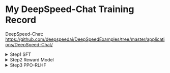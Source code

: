 # My DeepSpeed-Chat Training Record
DeepSpeed-Chat: https://github.com/deepspeedai/DeepSpeedExamples/tree/master/applications/DeepSpeed-Chat/

<details>
<summary>Step1 SFT</summary>

# Actor Model `facebook/opt-1.3b` 训练日志分析
    
## I. 参数设置

### 1. 模型与训练策略
*   **基础模型 (`model_name_or_path`)**: `facebook/opt-1.3b`
*   **训练数据集**: `Dahoas/rm-static`，Total Micro Batches * train_micro_batch_size_per_gpu * world_size 1907 * 8 * 1 = 15256 个样本。数据集地址：https://huggingface.co/datasets/Dahoas/rm-static
*   **LoRA 维度 (`lora_dim`)**: `128`
*   **梯度累积步数 (`gradient_accumulation_steps`)**: `16`

### 2. 分布式训练 (DeepSpeed Launcher)
*   **执行命令 (`cmd`)**:
    ```bash
    /root/miniconda3/bin/python -u -m deepspeed.launcher.launch --world_info=eyJsb2NhbGhvc3QiOiBbMF19 --master_addr=127.0.0.1 --master_port=29500 --enable_each_rank_log=None main.py --model_name_or_path facebook/opt-1.3b --gradient_accumulation_steps 16 --lora_dim 128 --zero_stage 0 --enable_tensorboard --tensorboard_path /root/DeepSpeedExamples/applications/DeepSpeed-Chat/output/actor-models/1.3b --deepspeed --output_dir /root/DeepSpeedExamples/applications/DeepSpeed-Chat/output/actor-models/1.3b
    ```
*   **节点信息 (`world_info`)**: `{'localhost': [0]}` (本地 GPU 0)
*   **主节点地址 (`master_addr`)**: `127.0.0.1`
*   **主节点端口 (`master_port`)**: `29500`
*   **节点数量 (`nnodes`)**: `1`
*   **本地进程数 (`num_local_procs`)**: `1` (使用1个GPU)
*   **总进程数/世界大小 (`dist_world_size`)**: `1`
*   **可见CUDA设备 (`CUDA_VISIBLE_DEVICES`)**: `0`

### 3. DeepSpeed 配置
#### a. 批处理大小
*   **训练总批次大小 (`train_batch_size`)**: `128`
*   **每个GPU的微批次大小 (`train_micro_batch_size_per_gpu`)**: `8`
    *   *(验证: 微批次 8 * 梯度累积 16 * GPU数量 1 = 128，与总批次大小相符)*

#### b. ZeRO 优化
*   **ZeRO 阶段 (`zero_stage` / `zero_optimization.stage`)**: `0`
*   **参数卸载 (`offload_param.device`)**: `none`
*   **优化器状态卸载 (`offload_optimizer.device`)**: `none`

#### c. 精度控制
*   **FP16 启用 (`fp16.enabled`)**: `True`
*   **FP16 损失缩放窗口 (`fp16.loss_scale_window`)**: `100`
*   **初始动态损失缩放值 (`initial_dynamic_scale` / `dynamic_loss_scale_args.init_scale`)**: `65536`

#### d. 优化器与学习率调度器
*   **使用的客户端优化器**: `FusedAdam`
*   **使用的客户端学习率调度器**: `torch.optim.lr_scheduler.LambdaLR`
*   **初始学习率 (`lr`)**: `0.001`
*   **初始动量 (`mom`)**: `(0.9, 0.95)`

#### e. 梯度处理
*   **梯度裁剪 (`gradient_clipping`)**: `1.0`
*   **梯度预缩放 (`prescale_gradients`)**: `false`

#### f. 日志与监控
*   **打印间隔步数 (`steps_per_print`)**: `10`
*   **TensorBoard 启用 (`tensorboard.enabled`)**: `True`
*   **TensorBoard 输出路径 (`tensorboard.output_path`)**: `/root/DeepSpeedExamples/applications/DeepSpeed-Chat/output/actor-models/1.3b/ds_tensorboard_logs/`
*   **TensorBoard 任务名称 (`tensorboard.job_name`)**: `step1_model_tensorboard`

#### g. 输出目录
*   **模型输出目录 (`output_dir`)**: `/root/DeepSpeedExamples/applications/DeepSpeed-Chat/output/actor-models/1.3b`

## II. 训练细节与执行过程

### 1. 环境与设置
*   **加速器 (`ds_accelerator`)**: `cuda` (自动检测)
*   **Python 环境**: `/root/miniconda3/bin/python`
*   **主机文件 (`hostfile`)**: 未找到，仅使用本地资源进行训练。
*   **CUDA 版本**: 安装版本 `11.8`，PyTorch 编译版本 `11.7` (被认为兼容)。
*   **DeepSpeed NCCL 后端**: 利用 PyTorch 的 NCCL 后端进行通信。
*   **FusedAdam 算子编译**: 耗时 `50.531` 秒。
*   **DeepSpeed 版本**: `0.9.5`

### 2. 训练运行
*   **训练轮次 (Epochs)**: `1`
*   **每轮的总微批次数 (Total Micro Batches)**: `1907`
*   **报告的模型参数量**: `1.429 B`
*   **序列长度 (Sequence Length)**: `512`

## III. 损失 (Loss) 与困惑度 (Perplexity) 变化

### 1. 初始评估 (Epoch 0/1)
*   **时间戳**: `[2025-05-02 10:52:48,xxx]`
*   **困惑度 (ppl)**: `8.376730918884277`
*   **损失 (loss)**: `2.125457763671875`

### 2. 训练过程中 (Epoch 1/1)
*   **性能指标 (代表性数值，存在波动)**:
    *   **延迟 (Latency)**: ~`0.33s` / micro-batch
    *   **TFLOPs**: ~`70-71`
    *   **Samples/sec**: ~`24`
    *   **Time/seq**: ~`0.04s`
    *   *注: 日志中出现过 `0.18s` 延迟和 `127.52` TFLOPs 的峰值，可能与批次大小或系统波动有关。*

### 3. 最终评估 (Epoch 1/1)
*   **时间戳**: `[2025-05-02 11:04:35,xxx]`
*   **困惑度 (ppl)**: `5.937998294830322`
*   **损失 (loss)**: `1.7813720703125`

## IV. 总结与变化

*   训练总共进行了 **1 个 epoch**。
*   **损失 (loss)** 从初始的 `2.125` 降低到 `1.781`。
*   **困惑度 (perplexity, ppl)** 从初始的 `8.377` 改善至 `5.938`。
*   主要训练循环和最终评估过程大约耗时: **11 分 47 秒** (不包括初始环境设置和 FusedAdam 编译时间)。

</details>


<details>
<summary>Step2 Reward Model</summary>

# Reward Model `facebook/opt-350m` 训练日志分析

## I. 参数设置

### 1. 命令行参数
*   **基础模型 (`model_name_or_path`)**: `facebook/opt-350m`
*   **起始填充数 (`num_padding_at_beginning`)**: `1` (OPT模型特定参数)
*   **权重衰减 (`weight_decay`)**: `0.1`
*   **Dropout (`dropout`)**: `0.0` (显式设置，覆盖模型默认值)
*   **梯度累积步数 (`gradient_accumulation_steps`)**: `4`
*   **ZeRO 阶段 (`zero_stage`)**: `0`
*   **TensorBoard 启用**: `True`
    *   **路径 (`tensorboard_path`)**: `/root/DeepSpeedExamples/applications/DeepSpeed-Chat/output/reward-models/350m`
*   **输出目录 (`output_dir`)**: `/root/DeepSpeedExamples/applications/DeepSpeed-Chat/output/reward-models/350m`
*   **LoRA 维度 (`lora_dim`)**: 命令中未指定，默认为 `0` (未使用LoRA)。

### 2. 分布式训练 (DeepSpeed Launcher)
*   **节点信息 (`world_info`)**: `{'localhost': [0]}` (在本地机器的 GPU 0 上训练)
*   **主节点地址 (`master_addr`)**: `127.0.0.1`
*   **主节点端口 (`master_port`)**: `29500`
*   **节点数量 (`nnodes`)**: `1`
*   **本地进程数 (`num_local_procs`)**: `1` (使用1个GPU)
*   **分布式世界大小 (`dist_world_size`)**: `1`
*   **可见CUDA设备 (`CUDA_VISIBLE_DEVICES`)**: `0`

### 3. DeepSpeed 配置 (来自 JSON 和日志细节)
*   **批处理大小:**
    *   **每个GPU的训练微批次大小 (`train_micro_batch_size_per_gpu`)**: `8`
    *   **有效训练批次大小 (`train_batch_size`)**: `32`
        *   *(计算: 8 微批次/GPU * 1 GPU * 4 累积步数 = 32)*
*   **ZeRO 优化:**
    *   **阶段 (`zero_optimization.stage`)**: `0`
    *   参数卸载 (`offload_param.device`): `none`
    *   优化器卸载 (`offload_optimizer.device`): `none`
*   **精度:**
    *   **FP16 启用 (`fp16.enabled`)**: `True`
    *   损失缩放窗口 (`loss_scale_window`): `100`
    *   初始动态缩放 (`initial_dynamic_scale`): `65536`
*   **优化器与学习率调度器:**
    *   **使用的客户端优化器**: `FusedAdam`
    *   **使用的客户端学习率调度器**: `torch.optim.lr_scheduler.LambdaLR`
    *   **初始学习率 (`lr`)**: `5e-05`
    *   **初始动量 (`mom`)**: `(0.9, 0.95)`
*   **梯度:**
    *   **梯度裁剪 (`gradient_clipping`)**: `1.0`
*   **日志与 TensorBoard:**
    *   **打印间隔步数 (`steps_per_print`)**: `10`
    *   **TensorBoard 启用 (`tensorboard.enabled`)**: `True`
    *   **输出路径 (`tensorboard.output_path`)**: `/root/DeepSpeedExamples/applications/DeepSpeed-Chat/output/reward-models/350m/ds_tensorboard_logs/`
    *   **任务名称 (`tensorboard.job_name`)**: `step2_model_tensorboard`

## II. 训练细节与执行过程

### 1. 环境与设置
*   **加速器 (`ds_accelerator`)**: `cuda` (自动检测)
*   **主机文件**: 未找到，使用本地资源。
*   **Python 环境**: `/root/miniconda3/bin/python`
*   **TorchVision Beta 版本警告**: 常规警告。
*   **CUDA 版本**: 安装版本 `11.8`，PyTorch 编译版本 `11.7` (兼容)。
*   **DeepSpeed NCCL 后端**: 使用 PyTorch 的 NCCL。
*   **FusedAdam 编译**: `ninja: no work to do.` 然后 `Loading extension module fused_adam... Time to load fused_adam op: 2.185... seconds` (可能已预编译或快速构建)。
*   **DeepSpeed 版本**: `0.9.5`
*   **模型 Dropout 覆盖**:
    *   `Setting model_config.dropout to 0.0`
    *   `Setting model_config.attention_dropout to 0.0`
    *   `Setting model_config.activation_dropout to 0.0`
*   **模型创建时间**: `>Creating model from_config took 38.67... seconds`

### 2. 数据加载与预处理
*   **数据集来源**: `Dahoas/rm-static` (来自 Hugging Face datasets, 已缓存)
*   **`create_prompt_dataset` 的训练阶段**: `2` (对应 Reward Model 训练数据)
*   **训练数据量**: `Creating dataset Dahoas_rm_static for train_phase=2 size=30502` -> **30502 个样本**
*   **评估数据量**: `Creating dataset Dahoas_rm_static for train_phase=2 size=2041` -> **2041 个样本**
*   **Tokenizer 并行警告**: Hugging Face tokenizer 在 fork 环境下的常规警告。

### 3. 训练运行
*   **训练轮次数 (Epochs)**: `1`
*   **每轮总微批次数**: `3813`

## III. 损失与指标变化 (Reward Model 指标)

### 1. 初始评估 (Epoch 0/1 - 训练开始前)
*   **时间戳 (大约)**: `[2025-05-02 11:07:28,xxx]`
*   **Chosen 平均得分 (`chosen_last_scores`)**: `0.8811`
*   **Rejected 平均得分 (`rejected_last_scores`)**: `0.9076`
*   **准确率 (`acc`)**: `0.4750`
    *   *观察: 初始时，rejected 得分略高于 chosen 得分，准确率低于0.5，这符合未训练 RM 的预期。*

### 2. 训练过程中 (Epoch 1/1)
*   **梯度溢出**:
    *   `[2025-05-02 11:07:46,344] [INFO] [fused_optimizer.py:362:_update_scale] Grad overflow on iteration 0`
    *   `[2025-05-02 11:07:46,345] [INFO] [fused_optimizer.py:363:_update_scale] Reducing dynamic loss scale from 65536 to 32768.0`
    *   `[2025-05-02 11:07:46,345] [INFO] [logging.py:96:log_dist] [Rank 0] Overflow detected. Skipping step. Attempted loss scale: 65536, reducing to 32768.0`
*   **Epoch 1 平均损失**: `0.6695552478773276` (在 epoch 结束时报告)

### 3. 最终评估 (Epoch 1/1 - 训练后)
*   **时间戳 (大约)**: 在 "Epoch 1/1 with loss..." 消息之后，"saving model..." 之前
*   **Chosen 平均得分 (`chosen_last_scores`)**: `5.7730`
*   **Rejected 平均得分 (`rejected_last_scores`)**: `5.5493`
*   **准确率 (`acc`)**: `0.6087`
    *   *观察: 训练后，chosen 得分现在高于 rejected 得分，准确率提升至0.5以上，表明模型已学会区分偏好的回复。*

## IV. 变化总结与训练时长

*   Reward Model 训练了 **1 个 epoch**。
*   模型成功学会了区分 "chosen" 和 "rejected" 回复，体现在：
    *   **Chosen 得分显著增加**并高于 rejected 得分。
    *   **准确率**从 `0.4750` 提升至 `0.6087`。
*   该 epoch 的**平均训练损失**约为 `0.670`。
*   在训练刚开始时（迭代0次）发生了一次**梯度溢出**，动态损失缩放器相应地进行了调整。
*   从命令执行 (`[2025-05-02 11:04:43,603]`) 到 "saving model ..." 消息 (`[2025-05-02 11:24:21,xxx]` ) 的总时间约为 **20 分钟**。单个 epoch 的实际训练循环是此持续时间的一部分。
  
</details>


<details>
<summary>Step3 PPO-RLHF</summary>

# PPO RLHF (第三阶段) 训练日志分析

## I. 参数设置

### 1. 命令行参数与关键参数
*   **Actor 模型 (`actor_model_name_or_path`)**: `/root/DeepSpeedExamples/applications/DeepSpeed-Chat/output/actor-models/1.3b/` (第一阶段 SFT 产出的模型)
*   **Critic 模型 (`critic_model_name_or_path`)**: `/root/DeepSpeedExamples/applications/DeepSpeed-Chat/output/reward-models/350m/` (第二阶段 RM 产出的模型，用作 Critic 和 Reward 打分)
*   **Actor ZeRO 阶段 (`actor_zero_stage`)**: `0`
*   **Critic ZeRO 阶段 (`critic_zero_stage`)**: `0`
*   **起始填充数 (`num_padding_at_beginning`)**: `1`
*   **梯度累积步数 (`gradient_accumulation_steps`)**: `4` (这是用于 DeepSpeed 配置的，PPO 内部可能还有自己的迭代逻辑)
*   **Actor LoRA 维度 (`actor_lora_dim`)**: `128`
*   **Actor 梯度检查点 (`actor_gradient_checkpointing`)**: `True`
*   **Actor Dropout (`actor_dropout`)**: `0.0`
*   **输出目录 (`output_dir`)**: `./output`
*   **TensorBoard**: 未在命令行中显式启用 (但代码中有 `enable_tensorboard` 参数，此处为 False)。
*   **无监督训练**: 未启用 (从 `Unsupervised Loss: 0.0` 和相关参数缺失判断)。
*   **PPO Epochs (`ppo_epochs` 来自代码默认值)**: `1` (每个经验数据批次，PPO 算法迭代训练的次数)
*   **生成批次数 (`generation_batches` 来自代码默认值)**: `1` (收集多少批经验数据后进行一次 PPO 训练)
*   **每设备生成批次大小 (`per_device_generation_batch_size` 来自代码默认值)**: `16`
*   **每设备训练批次大小 (`per_device_training_batch_size` 来自代码默认值)**: `16`

### 2. 分布式训练 (DeepSpeed Launcher)
*   **节点信息 (`world_info`)**: `{'localhost': [0]}` (单 GPU 训练)
*   **主节点地址 (`master_addr`)**: `127.0.0.1`
*   **主节点端口 (`master_port`)**: `29500`
*   **节点数量 (`nnodes`)**: `1`
*   **本地进程数 (`num_local_procs`)**: `1`
*   **分布式世界大小 (`dist_world_size`)**: `1`
*   **可见CUDA设备 (`CUDA_VISIBLE_DEVICES`)**: `0`

### 3. DeepSpeed 配置 (Actor 和 Critic - 两者配置相似)
*   **批处理大小 (每个模型, 来自JSON):**
    *   **每个GPU的训练微批次大小 (`train_micro_batch_size_per_gpu`)**: `8`
    *   **有效训练批次大小 (`train_batch_size`)**: `32`
        *   *(计算: 8 微批次/GPU * 1 GPU * 4 累积步数 = 32)*
*   **ZeRO 优化 (每个模型, 来自JSON):**
    *   **阶段 (`zero_optimization.stage`)**: `0`
    *   参数卸载 (`offload_param.device`): `none`
    *   优化器卸载 (`offload_optimizer.device`): `none`
*   **精度 (每个模型, 来自JSON):**
    *   **FP16 启用 (`fp16.enabled`)**: `True`
    *   损失缩放窗口 (`loss_scale_window`): `100`
    *   初始动态缩放 (`initial_dynamic_scale`): `65536`
*   **优化器与学习率调度器 (Actor 模型, 来自日志):**
    *   **使用的客户端优化器**: `FusedAdam`
    *   **使用的客户端学习率调度器**: `torch.optim.lr_scheduler.LambdaLR`
    *   **初始学习率 (`lr`)**: `[0.0, 0.0, 0.0]` (这通常意味着学习率由 PPO 内部或 `DeepSpeedRLHFEngine` 控制，而非直接使用命令行参数 `actor_learning_rate` 初始化 DeepSpeed 引擎，或者是在 warm-up 阶段)
    *   **初始动量 (`mom`)**: `[(0.9, 0.95), (0.9, 0.95), (0.9, 0.95)]`
*   **优化器与学习率调度器 (Critic 模型, 来自日志 - 类似 Actor):**
    *   **初始学习率 (`lr`)**: `[0.0, 0.0]`
*   **梯度 (每个模型, 来自JSON):**
    *   **梯度裁剪 (`gradient_clipping`)**: `1.0`
*   **TensorBoard (每个模型, 来自JSON):**
    *   `enabled: False` (与命令行参数一致)

## II. 训练细节与执行过程

### 1. 环境与设置
*   **加速器 (`ds_accelerator`)**: `cuda` (自动检测)
*   **主机文件**: 未找到。
*   **Python 环境**: `/root/miniconda3/bin/python`
*   **DeepSpeed 版本**: `0.9.5`
*   **FusedAdam 编译**: `ninja: no work to do.` (已编译或快速构建)
    *   Actor FusedAdam 加载时间: `0.83秒`
    *   Critic FusedAdam 加载时间: `0.001秒` (非常快，可能已加载)

### 2. 模型初始化时长
*   **Actor 模型初始化**: `9.49秒` (包含了LoRA转换)
    *   Actor Dropout 覆盖: `dropout`, `attention_dropout`, `activation_dropout` 设为 `0.0`。
*   **Reference (Ref) 模型初始化**: `3.37秒`
*   **Critic 模型初始化**: `5.74秒`
*   **Reward Model (RM) 初始化**: `5.30秒`
    *   *注意: Critic 和 Reward Model 在此阶段从同一路径加载 (`critic_model_name_or_path`)，但被实例化为 engine 内的不同角色，RM 用于打分，Critic 用于价值估计。它们的 DeepSpeed 配置也可能不同。*

### 3. 数据与训练循环
*   **数据集来源**: `Dahoas/rm-static` (默认路径，脚本内 `create_datasets` 会根据 `train_phase=3` 选择数据)
*   **总迭代次数 (`total_iters`)**: `774` (计算得出，用于学习率调度等)
*   **每 Epoch 总生成批次数**: `1548`
*   **训练 Epoch 数 (`num_train_epochs` 来自代码默认值)**: `1`
*   **每个经验批次的 PPO Epoch 数 (`args.ppo_epochs`)**: `1`

### 4. 性能指标 (代表性的第0步)
*   **端到端延迟**: `14.64秒`
*   **端到端 TFLOPs**: `7.39`
*   **每秒样本数 (Samples/sec)**: `1.09`
*   **生成延迟**: `13.43秒`
    *   每 Token 延迟: `52.46 毫秒`
    *   生成 TFLOPs: `1.63`
    *   答案序列长度: `256` (与 `max_answer_seq_len` 默认值一致)
*   **训练延迟 (PPO 更新)**: `1.21秒`
    *   训练 TFLOPs: `71.56`
*   **模型参数量**:
    *   Actor 模型: `1.429 B` (1.3B 基础模型 + LoRA)
    *   Critic 模型: `0.331 B` (350m 基础模型)

## III. 损失与奖励变化

### 1. 每步指标 (PPO Epoch 1)

| 步骤 | Actor 损失          | Critic 损失         | 平均奖励 (当前批次) | EMA 奖励得分 (全局) |
| :--- | :------------------ | :------------------ | :------------------------- | :------------------------ |
| 0    | `0.05159`           | `0.05991`           | `6.078125`                 | `0.0`                     |
| 1    | `0.03652`           | `0.06056`           | `5.8984375`                | `0.0`                     |
| ...  | ...                 | ...                 | ...                        | ...                       |
| 1547 | `0.00510`           | `0.00043`           | `6.1875`                   | `12.7563`                 |

*   **无监督损失 (Unsupervised Loss)**: `0.0` (始终为0，因为未启用无监督训练)
*   **梯度溢出 (Actor)**:
    *   `[2025-05-02 12:26:02,431] [INFO] [fused_optimizer.py:362:_update_scale] Grad overflow on iteration 0` (针对 Actor 的优化器)
    *   `[2025-05-02 12:26:02,432] [INFO] [fused_optimizer.py:363:_update_scale] Reducing dynamic loss scale from 65536 to 32768.0`
    *   `[2025-05-02 12:26:02,432] [INFO] [logging.py:96:log_dist] [Rank 0] Overflow detected. Skipping step. Attempted loss scale: 65536, reducing to 32768.0`
    *   *注意: 日志中只明确显示了一次 Actor 优化器的梯度溢出，但 `trainer.get_overflow()` 会同时检查 Actor 和 Critic 的溢出情况。*

### 2. 趋势观察
*   **Actor 损失**: 总体呈下降趋势，从初始的 `~0.05` 降低到 `~0.005`。
*   **Critic 损失**: 总体也呈下降趋势，从初始的 `~0.06` 降低到 `~0.0004`。
*   **平均奖励 (每批次)**: 围绕 `6.0` 附近波动，没有非常明显的单向趋势，这在 PPO 训练中是正常的，因为 Actor 在探索和利用之间平衡。
*   **EMA 奖励得分 (指数移动平均)**: 持续上升，从 `0.0` 增加到 `12.7563`，表明 Actor 模型生成的序列平均获得的奖励在稳步提高。这是一个更平滑和更能代表整体学习趋势的指标。注：移动平均 (Exponential Moving Average, EMA)


## IV. 总结与训练时长

*   PPO RLHF 训练成功运行了 **1 个 epoch**，包含 `1548` 个 "生成批次"。
*   **Actor 和 Critic 的损失均显著下降**，表明模型在学习。
*   **EMA 奖励得分显著提升**，表明 Actor 模型生成更高质量（根据 RM 判断）回复的能力在增强。
*   训练开始时 (第0步) Actor 优化器遇到了梯度溢出，动态损失缩放器进行了调整。
*   总训练时长 (从脚本启动到 `saving model ...`):
    *   开始时间: `[2025-05-02 12:24:56,609]` (cmd 执行)
    *   结束时间 (日志中最后一条消息): `[2025-05-02 18:35:55,615]` (进程退出)
    *   大约持续了 **6 小时 11 分钟**。

</details>


